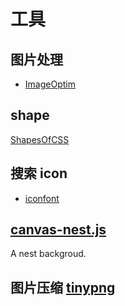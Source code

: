 # 工具

## 图片处理
- [ImageOptim](https://imageoptim.com/api)

## shape
[ShapesOfCSS](https://css-tricks.com/examples/ShapesOfCSS/)

## 搜索 icon
- [iconfont](http://www.iconfont.cn/plus)

## [canvas-nest.js](https://github.com/hustcc/canvas-nest.js)
A nest backgroud.

## 图片压缩 [tinypng](https://tinypng.com/)